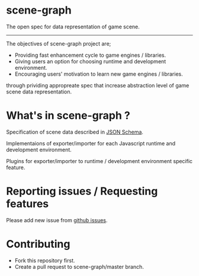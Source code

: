 # scene-graph

The open spec for data representation of game scene.

----

The objectives of scene-graph project are;

- Providing fast enhancement cycle to game engines / libraries.
- Giving users an option for choosing runtime and development environment.
- Encouraging users' motivation to learn new game engines / libraries.

through prividing appropreate spec that increase abstraction level of game scene data representation.

# What's in scene-graph ?

Specification of scene data described in [JSON Schema](https://json-schema.org/).

Implementaions of exporter/importer for each Javascript runtime and development environment.

Plugins for exporter/importer to runtime / development environment specific feature.

# Reporting issues / Requesting features

Please add new issue from [github issues](https://github.com/drecom/scene-graph/issues).

# Contributing

- Fork this repository first.
- Create a pull request to scene-graph/master branch.
